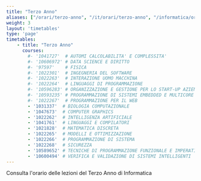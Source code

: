 ```yaml
---
title: "Terzo Anno"
aliases: ["/orari/terzo-anno", "/it/orari/terzo-anno", "/informatica/orari/terzo-anno"]
weight: 3
layout: 'timetables'
type: 'page'
timetables:
    - title: "Terzo Anno"
      courses:
        #- '1041727'  # AUTOMI CALCOLABILITA' E COMPLESSITA' 
        #- '10606972' # DATA SCIENCE E DIRITTO
        #- '97597'    # FISICA
        #- '1022301'  # INGEGNERIA DEL SOFTWARE
        #- '1022263'  # INTERAZIONE UOMO MACCHINA
        #- '1022264'  # LINGUAGGI DI PROGRAMMAZIONE
        #- '10596283' # ORGANIZZAZIONE E GESTIONE PER LO START-UP AZIENDALE
        #- '10593235' # PROGRAMMAZIONE DI SISTEMI EMBEDDED E MULTICORE
        #- '1022267'  # PROGRAMMAZIONE PER IL WEB
        - '1031337'  # BIOLOGIA COMPUTAZIONALE        
        - '1047673'  # COMPUTER GRAPHICS
        - '1022262'  # INTELLIGENZA ARTIFICIALE
        - '1041761'  # LINGUAGGI E COMPILATORI
        - '1021828'  # MATEMATICA DISCRETA
        - '1022265'  # MODELLI E OTTIMIZZAZIONE
        - '1022266'  # PROGRAMMAZIONE DI SISTEMA
        - '1022268'  # SICUREZZA
        - '10589652' # TECNICHE DI PROGRAMMAZIONE FUNZIONALE E IMPERATIVA
        - '10600494' # VERIFICA E VALIDAZIONE DI SISTEMI INTELLIGENTI
---
```


Consulta l'orario delle lezioni del Terzo Anno di Informatica
